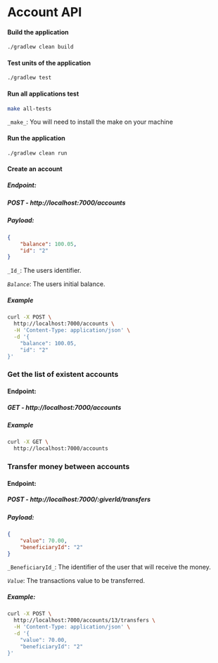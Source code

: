 # Account API

#### Build the application

```sh
./gradlew clean build
```

#### Test units of the application

```sh
./gradlew test
```

#### Run all applications test

```sh
make all-tests
```
`_make_`: You will need to install the make on your machine 

#### Run the application

```sh
./gradlew clean run
```

#### Create an account
##### Endpoint: 
##### POST - http://localhost:7000/accounts
##### Payload: 

```json
{
	"balance": 100.05,
	"id": "2"
}
```

`_Id_`: The users identifier.

_`Balance`_: The users initial balance.

##### Example
```sh
curl -X POST \
  http://localhost:7000/accounts \
  -H 'Content-Type: application/json' \
  -d '{
	"balance": 100.05,
	"id": "2"
}'
```

### Get the list of existent accounts

#### Endpoint: 
##### GET - http://localhost:7000/accounts
##### Example
```sh
curl -X GET \
  http://localhost:7000/accounts
```

### Transfer money between accounts

#### Endpoint: 
##### POST - http://localhost:7000/:giverId/transfers
##### Payload: 

```json
{
	"value": 70.00,
	"beneficiaryId": "2"
}
```

`_BeneficiaryId_`: The identifier of the user that will receive the money. 

_`Value`_: The transactions value to be transferred.

##### Example:
```sh
curl -X POST \
  http://localhost:7000/accounts/13/transfers \
  -H 'Content-Type: application/json' \
  -d '{
	"value": 70.00,
	"beneficiaryId": "2"
}'
```
